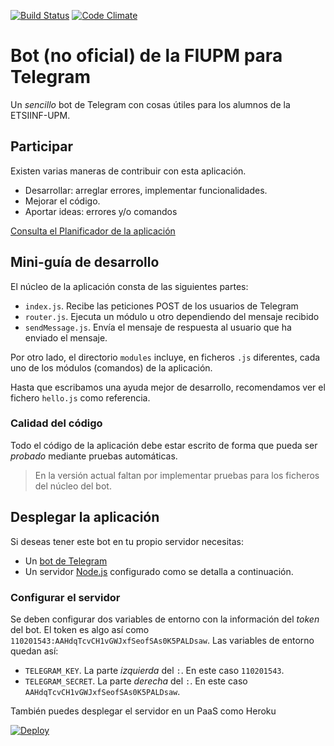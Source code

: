 [![Build Status](https://travis-ci.org/exacs/fiupm_bot-server.svg?branch=master)](https://travis-ci.org/exacs/fiupm_bot-server)
[![Code Climate](https://codeclimate.com/github/exacs/fiupm_bot-server/badges/gpa.svg)](https://codeclimate.com/github/exacs/fiupm_bot-server)

# Bot (no oficial) de la FIUPM para Telegram
Un *sencillo* bot de Telegram con cosas útiles para los alumnos de la ETSIINF-UPM.

## Participar
Existen varias maneras de contribuir con esta aplicación.

* Desarrollar: arreglar errores, implementar funcionalidades.
* Mejorar el código.
* Aportar ideas: errores y/o comandos

[Consulta el Planificador de la aplicación](https://hub.jazz.net/project/exacs/fiupm_bot-server/track)

## Mini-guía de desarrollo
El núcleo de la aplicación consta de las siguientes partes:

* `index.js`. Recibe las peticiones POST de los usuarios de Telegram
* `router.js`. Ejecuta un módulo u otro dependiendo del mensaje recibido
* `sendMessage.js`. Envía el mensaje de respuesta al usuario que ha enviado el mensaje.

Por otro lado, el directorio `modules` incluye, en ficheros `.js` diferentes, cada uno de los módulos (comandos) de la aplicación.

Hasta que escribamos una ayuda mejor de desarrollo, recomendamos ver el fichero `hello.js` como referencia.

### Calidad del código
Todo el código de la aplicación debe estar escrito de forma que pueda ser *probado* mediante pruebas automáticas.

> En la versión actual faltan por implementar pruebas para los ficheros del núcleo del bot.

## Desplegar la aplicación
Si deseas tener este bot en tu propio servidor necesitas:

* Un [bot de Telegram](https://core.telegram.org/bots)
* Un servidor [Node.js](https://nodejs.org/) configurado como se detalla a continuación.

### Configurar el servidor
Se deben configurar dos variables de entorno con la información del *token* del bot. El token es algo así como `110201543:AAHdqTcvCH1vGWJxfSeofSAs0K5PALDsaw`. Las variables de entorno quedan así:

* `TELEGRAM_KEY`. La parte *izquierda* del `:`. En este caso `110201543`.
* `TELEGRAM_SECRET`. La parte *derecha* del `:`. En este caso `AAHdqTcvCH1vGWJxfSeofSAs0K5PALDsaw`.

También puedes desplegar el servidor en un PaaS como Heroku

[![Deploy](https://www.herokucdn.com/deploy/button.svg)](https://heroku.com/deploy?template=https://github.com/exacs/fiupm_bot-server)
